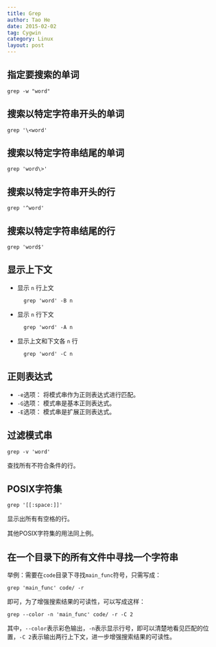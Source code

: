 ```yaml
---
title: Grep
author: Tao He
date: 2015-02-02
tag: Cygwin
category: Linux
layout: post
---
```


指定要搜索的单词
----------------

    grep -w "word"

搜索以特定字符串开头的单词
--------------------------

    grep '\<word'

搜索以特定字符串结尾的单词
--------------------------

    grep 'word\>'

搜索以特定字符串开头的行
------------------------

<!--more-->

    grep '^word'

搜索以特定字符串结尾的行
------------------------

    grep 'word$'

显示上下文
----------

+ 显示 `n` 行上文
    
        grep 'word' -B n

+ 显示 `n` 行下文

        grep 'word' -A n

+ 显示上文和下文各 `n` 行

        grep 'word' -C n

正则表达式
----------

+ `-e`选项： 将模式串作为正则表达式进行匹配。
+ `-G`选项： 模式串是基本正则表达式。
+ `-E`选项： 模式串是扩展正则表达式。

过滤模式串
----------

    grep -v 'word'

查找所有不符合条件的行。

POSIX字符集
-----------

    grep '[[:space:]]' 

显示出所有有空格的行。

其他POSIX字符集的用法同上例。

在一个目录下的所有文件中寻找一个字符串
---------------------------------------

举例：需要在`code`目录下寻找`main_func`符号，只需写成：

    grep 'main_func' code/ -r

即可，为了增强搜索结果的可读性，可以写成这样：

    grep --color -n 'main_func' code/ -r -C 2

其中，`--color`表示彩色输出，`-n`表示显示行号，即可以清楚地看见匹配的位置，`-C 2`表示输出两行上下文，进一步增强搜索结果的可读性。





